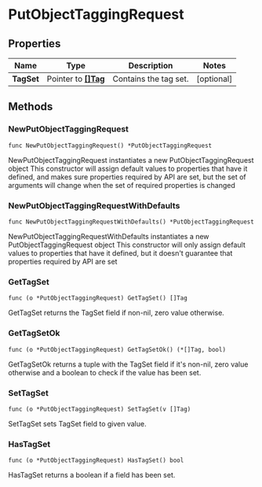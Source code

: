 # PutObjectTaggingRequest

## Properties

|Name | Type | Description | Notes|
|------------ | ------------- | ------------- | -------------|
|**TagSet** | Pointer to [**[]Tag**](Tag.md) | Contains the tag set. | [optional] |

## Methods

### NewPutObjectTaggingRequest

`func NewPutObjectTaggingRequest() *PutObjectTaggingRequest`

NewPutObjectTaggingRequest instantiates a new PutObjectTaggingRequest object
This constructor will assign default values to properties that have it defined,
and makes sure properties required by API are set, but the set of arguments
will change when the set of required properties is changed

### NewPutObjectTaggingRequestWithDefaults

`func NewPutObjectTaggingRequestWithDefaults() *PutObjectTaggingRequest`

NewPutObjectTaggingRequestWithDefaults instantiates a new PutObjectTaggingRequest object
This constructor will only assign default values to properties that have it defined,
but it doesn't guarantee that properties required by API are set

### GetTagSet

`func (o *PutObjectTaggingRequest) GetTagSet() []Tag`

GetTagSet returns the TagSet field if non-nil, zero value otherwise.

### GetTagSetOk

`func (o *PutObjectTaggingRequest) GetTagSetOk() (*[]Tag, bool)`

GetTagSetOk returns a tuple with the TagSet field if it's non-nil, zero value otherwise
and a boolean to check if the value has been set.

### SetTagSet

`func (o *PutObjectTaggingRequest) SetTagSet(v []Tag)`

SetTagSet sets TagSet field to given value.

### HasTagSet

`func (o *PutObjectTaggingRequest) HasTagSet() bool`

HasTagSet returns a boolean if a field has been set.


